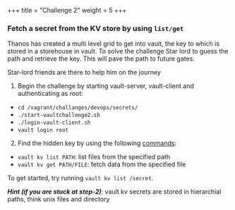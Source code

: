 +++
title = "Challenge 2"
weight = 5
+++

### Fetch a secret from the KV store by using `list/get`

Thanos has created a multi level grid to get into vault, the key to which is stored in a storehouse in vault. To solve the challenge Star lord to guess the path and retrieve the key. This will pave the path to future gates.

Star-lord friends are there to help him on the journey

1. Begin the challenge by starting  vault-server, vault-client and authenticating as root:

  - `cd /vagrant/challanges/devops/secrets/`
  - `./start-vaultchallenge2.sh`
  - `./login-vault-client.sh`
  - `vault login root`

2. Find the hidden key by using the following [commands](https://www.vaultproject.io/docs/commands/):
  - `vault kv list PATH`: list files from the specified path
  - `vault kv get PATH/FILE`: fetch data from the specified file

To get started, try running `vault kv list /secret`.

_**Hint (if you are stuck at step-2)**_: vault kv secrets are stored in hierarchial paths, think unix files and directory
